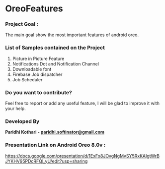 # OreoFeatures
### **Project Goal :**
The main goal show the most important features of android oreo.

### **List of Samples contained on the Project**
1) Picture in Picture Feature
2) Notifications Dot and Notification Channel
3) Downloadable font
4) Firebase Job dispatcher
5) Job Scheduler

### **Do you want to contribute?**
Feel free to report or add any useful feature, I will be glad to improve it with your help.

### **Developed By**
**Paridhi Kothari - paridhi.softinator@gmail.com**

### **Presentation Link on Android Oreo 8.0v :**
https://docs.google.com/presentation/d/1ExFx8JOvgNgMvSY5RxKAIgtWrBJYKHV95PDcRFQI_yU/edit?usp=sharing
